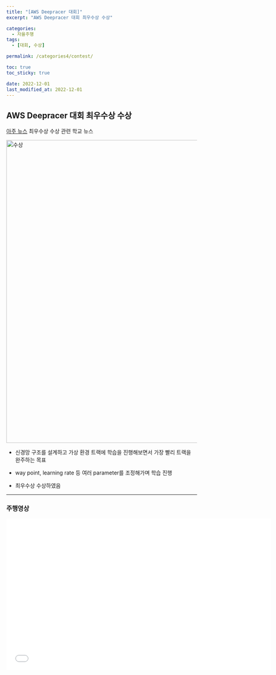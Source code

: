 ```yaml
---
title: "[AWS Deepracer 대회]"
excerpt: "AWS Deepracer 대회 최우수상 수상"

categories:
  - 자율주행
tags:
  - [대회, 수상]

permalink: /categories4/contest/

toc: true
toc_sticky: true

date: 2022-12-01
last_modified_at: 2022-12-01
---
```


## AWS Deepracer 대회 최우수상 수상

[아주 뉴스](https://www.ajou.ac.kr/kr/ajou/news.do?mode=view&articleNo=207235&article.offset=24&articleLimit=12) 최우수상 수상 관련 학교 뉴스

<img src="../../assets/images/010605.png" width="800px" height="800px" title="수상" alt="수상"><img><br/>

- 신경망 구조를 설계하고 가상 환경 트랙에 학습을 진행해보면서 가장 빨리 트랙을 완주하는 목표

- way point, learning rate 등 여러 parameter를 조정해가며 학습 진행

- 최우수상 수상하였음

---

### 주행영상

<iframe width="700" height="400" src="../../assets/images/010801.mp4" title="2022 2 파란학기 성과발표회" frameborder="0" allow="accelerometer; autoplay; clipboard-write; encrypted-media; gyroscope; picture-in-picture" allowfullscreen></iframe>